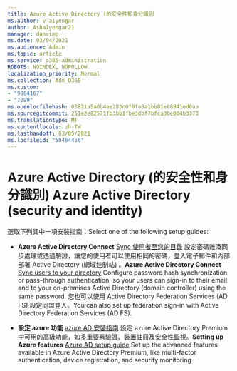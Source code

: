 ```yaml
---
title: Azure Active Directory (的安全性和身分識別
ms.author: v-aiyengar
author: AshaIyengar21
manager: dansimp
ms.date: 03/04/2021
ms.audience: Admin
ms.topic: article
ms.service: o365-administration
ROBOTS: NOINDEX, NOFOLLOW
localization_priority: Normal
ms.collection: Adm_O365
ms.custom:
- "9004167"
- "7299"
ms.openlocfilehash: 03821a5a0b4ee283c0f0fa8a1bb81e88941ed0aa
ms.sourcegitcommit: 251e2e82571fb3bb1fbe3dbf7bfca30e004b3373
ms.translationtype: MT
ms.contentlocale: zh-TW
ms.lasthandoff: 03/05/2021
ms.locfileid: "50464466"
---
```

# <a name="azure-active-directory-security-and-identity"></a><span data-ttu-id="15653-102">Azure Active Directory (的安全性和身分識別) </span><span class="sxs-lookup"><span data-stu-id="15653-102">Azure Active Directory (security and identity)</span></span>

<span data-ttu-id="15653-103">選取下列其中一項安裝指南：</span><span class="sxs-lookup"><span data-stu-id="15653-103">Select one of the following setup guides:</span></span>

- <span data-ttu-id="15653-104">**Azure Active Directory Connect** [Sync 使用者至您的目錄](https://go.microsoft.com/fwlink/?linkid=2071310) 設定密碼雜湊同步處理或透過驗證，讓您的使用者可以使用相同的密碼，登入電子郵件和內部部署 Active Directory (網域控制站) 。</span><span class="sxs-lookup"><span data-stu-id="15653-104">**Azure Active Directory Connect** [Sync users to your directory](https://go.microsoft.com/fwlink/?linkid=2071310) Configure password hash synchronization or pass-through authentication, so your users can sign-in to their email and to your on-premises Active Directory (domain controller) using the same password.</span></span> <span data-ttu-id="15653-105">您也可以使用 Active Directory Federation Services (AD FS) 設定同盟登入。</span><span class="sxs-lookup"><span data-stu-id="15653-105">You can also set up federation sign-in with Active Directory Federation Services (AD FS).</span></span>

- <span data-ttu-id="15653-106">**設定 azure 功能** [azure AD 安裝指南](https://go.microsoft.com/fwlink/?linkid=2134390) 設定 azure Active Directory Premium 中可用的高級功能，如多重要素驗證、裝置註冊及安全性監視。</span><span class="sxs-lookup"><span data-stu-id="15653-106">**Setting up Azure features** [Azure AD setup guide](https://go.microsoft.com/fwlink/?linkid=2134390) Set up the advanced features available in Azure Active Directory Premium, like multi-factor authentication, device registration, and security monitoring.</span></span>
